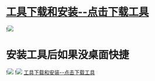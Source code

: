 # <a href="https://www.chiark.greenend.org.uk/~sgtatham/putty/releases/0.74.html">工具下载和安装--点击下载工具</a>
!<img src="https://github.com/danshui-git/shuoming/blob/master/doc/100.png" />
#
#
# 安装工具后如果没桌面快捷
!<img src="https://github.com/danshui-git/shuoming/blob/master/doc/102.png"  />
!<img src="https://github.com/danshui-git/shuoming/blob/master/doc/101.png"  />
<a href="https://www.chiark.greenend.org.uk/~sgtatham/putty/releases/0.74.html#/Putty工具下载.md">工具下载和安装--点击下载工具</a>

